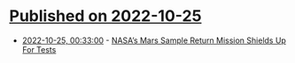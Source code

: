 # [Published on 2022-10-25](index.md)

* [2022-10-25, 00:33:00](https://soylentnews.org/article.pl?sid=22/10/24/1226209&from=rss) - [NASA’s Mars Sample Return Mission Shields Up For Tests](https://soylentnews.org/article.pl?sid=22/10/24/1226209&from=rss)
